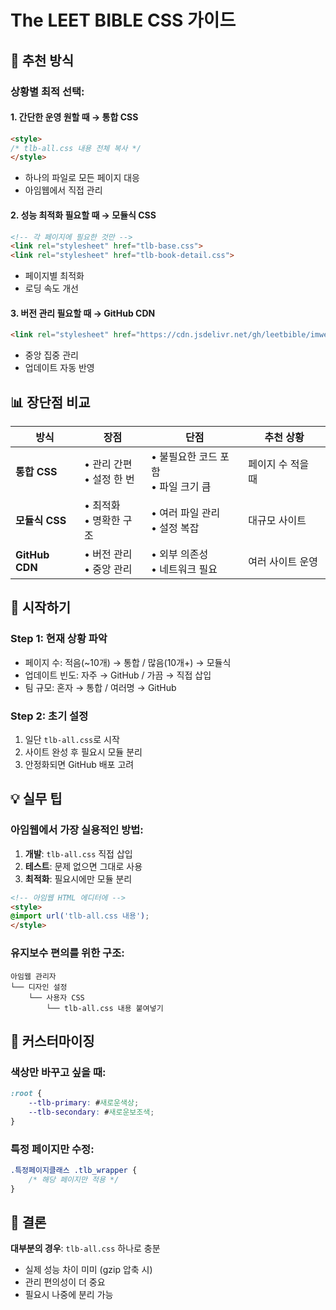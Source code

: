 # The LEET BIBLE CSS 가이드

## 🎯 추천 방식

### 상황별 최적 선택:

#### 1. **간단한 운영 원할 때** → 통합 CSS
```html
<style>
/* tlb-all.css 내용 전체 복사 */
</style>
```
- 하나의 파일로 모든 페이지 대응
- 아임웹에서 직접 관리

#### 2. **성능 최적화 필요할 때** → 모듈식 CSS
```html
<!-- 각 페이지에 필요한 것만 -->
<link rel="stylesheet" href="tlb-base.css">
<link rel="stylesheet" href="tlb-book-detail.css">
```
- 페이지별 최적화
- 로딩 속도 개선

#### 3. **버전 관리 필요할 때** → GitHub CDN
```html
<link rel="stylesheet" href="https://cdn.jsdelivr.net/gh/leetbible/imweb-templates@main/css/tlb-all.css">
```
- 중앙 집중 관리
- 업데이트 자동 반영

## 📊 장단점 비교

| 방식 | 장점 | 단점 | 추천 상황 |
|------|------|------|----------|
| **통합 CSS** | • 관리 간편<br>• 설정 한 번 | • 불필요한 코드 포함<br>• 파일 크기 큼 | 페이지 수 적을 때 |
| **모듈식 CSS** | • 최적화<br>• 명확한 구조 | • 여러 파일 관리<br>• 설정 복잡 | 대규모 사이트 |
| **GitHub CDN** | • 버전 관리<br>• 중앙 관리 | • 외부 의존성<br>• 네트워크 필요 | 여러 사이트 운영 |

## 🚀 시작하기

### Step 1: 현재 상황 파악
- 페이지 수: 적음(~10개) → 통합 / 많음(10개+) → 모듈식
- 업데이트 빈도: 자주 → GitHub / 가끔 → 직접 삽입
- 팀 규모: 혼자 → 통합 / 여러명 → GitHub

### Step 2: 초기 설정
1. 일단 `tlb-all.css`로 시작
2. 사이트 완성 후 필요시 모듈 분리
3. 안정화되면 GitHub 배포 고려

## 💡 실무 팁

### 아임웹에서 가장 실용적인 방법:
1. **개발**: `tlb-all.css` 직접 삽입
2. **테스트**: 문제 없으면 그대로 사용
3. **최적화**: 필요시에만 모듈 분리

```html
<!-- 아임웹 HTML 에디터에 -->
<style>
@import url('tlb-all.css 내용');
</style>
```

### 유지보수 편의를 위한 구조:
```
아임웹 관리자
└── 디자인 설정
    └── 사용자 CSS
        └── tlb-all.css 내용 붙여넣기
```

## 🔧 커스터마이징

### 색상만 바꾸고 싶을 때:
```css
:root {
    --tlb-primary: #새로운색상;
    --tlb-secondary: #새로운보조색;
}
```

### 특정 페이지만 수정:
```css
.특정페이지클래스 .tlb_wrapper {
    /* 해당 페이지만 적용 */
}
```

## 📝 결론

**대부분의 경우**: `tlb-all.css` 하나로 충분
- 실제 성능 차이 미미 (gzip 압축 시)
- 관리 편의성이 더 중요
- 필요시 나중에 분리 가능
